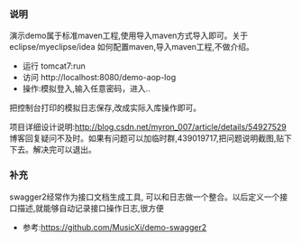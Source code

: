 ### 说明
演示demo属于标准maven工程,使用导入maven方式导入即可。关于eclipse/myeclipse/idea 如何配置maven,导入maven工程,不做介绍。

- 运行 tomcat7:run
- 访问 http://localhost:8080/demo-aop-log  
- 操作:模拟登入,输入任意密码，进入.. 

把控制台打印的模拟日志保存,改成实际入库操作即可。

项目详细设计说明:http://blog.csdn.net/myron_007/article/details/54927529
博客回复疑问不及时。如果有问题可以加临时群,439019717,把问题说明截图,贴下下去。解决完可以退出。

### 补充
swagger2经常作为接口文档生成工具, 可以和日志做一个整合。以后定义一个接口描述,就能够自动记录接口操作日志,很方便
- 参考:https://github.com/MusicXi/demo-swagger2
